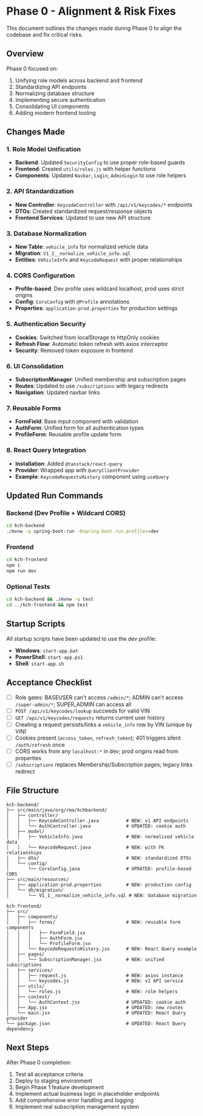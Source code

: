 # Phase 0 - Alignment & Risk Fixes

This document outlines the changes made during Phase 0 to align the codebase and fix critical risks.

## Overview

Phase 0 focused on:

1. Unifying role models across backend and frontend
2. Standardizing API endpoints
3. Normalizing database structure
4. Implementing secure authentication
5. Consolidating UI components
6. Adding modern frontend tooling

## Changes Made

### 1. Role Model Unification

- **Backend**: Updated `SecurityConfig` to use proper role-based guards
- **Frontend**: Created `utils/roles.js` with helper functions
- **Components**: Updated `Navbar`, `Login`, `AdminLogin` to use role helpers

### 2. API Standardization

- **New Controller**: `KeycodeController` with `/api/v1/keycodes/*` endpoints
- **DTOs**: Created standardized request/response objects
- **Frontend Services**: Updated to use new API structure

### 3. Database Normalization

- **New Table**: `vehicle_info` for normalized vehicle data
- **Migration**: `V1_1__normalize_vehicle_info.sql`
- **Entities**: `VehicleInfo` and `KeycodeRequest` with proper relationships

### 4. CORS Configuration

- **Profile-based**: Dev profile uses wildcard localhost, prod uses strict origins
- **Config**: `CorsConfig` with `@Profile` annotations
- **Properties**: `application-prod.properties` for production settings

### 5. Authentication Security

- **Cookies**: Switched from localStorage to httpOnly cookies
- **Refresh Flow**: Automatic token refresh with axios interceptor
- **Security**: Removed token exposure in frontend

### 6. UI Consolidation

- **SubscriptionManager**: Unified membership and subscription pages
- **Routes**: Updated to use `/subscriptions` with legacy redirects
- **Navigation**: Updated navbar links

### 7. Reusable Forms

- **FormField**: Base input component with validation
- **AuthForm**: Unified form for all authentication types
- **ProfileForm**: Reusable profile update form

### 8. React Query Integration

- **Installation**: Added `@tanstack/react-query`
- **Provider**: Wrapped app with `QueryClientProvider`
- **Example**: `KeycodeRequestsHistory` component using `useQuery`

## Updated Run Commands

### Backend (Dev Profile + Wildcard CORS)

```bash
cd kch-backend
./mvnw -q spring-boot:run -Dspring-boot.run.profiles=dev
```

### Frontend

```bash
cd kch-frontend
npm i
npm run dev
```

### Optional Tests

```bash
cd kch-backend && ./mvnw -q test
cd ../kch-frontend && npm test
```

## Startup Scripts

All startup scripts have been updated to use the dev profile:

- **Windows**: `start-app.bat`
- **PowerShell**: `start-app.ps1`
- **Shell**: `start-app.sh`

## Acceptance Checklist

- [ ] Role gates: BASEUSER can't access `/admin/*`; ADMIN can't access `/super-admin/*`; SUPER_ADMIN can access all
- [ ] `POST /api/v1/keycodes/lookup` succeeds for valid VIN
- [ ] `GET /api/v1/keycodes/requests` returns current user history
- [ ] Creating a request persists/links a `vehicle_info` row by VIN (unique by VIN)
- [ ] Cookies present (`access_token`, `refresh_token`); 401 triggers silent `/auth/refresh` once
- [ ] CORS works from any `localhost:*` in dev; prod origins read from properties
- [ ] `/subscriptions` replaces Membership/Subscription pages; legacy links redirect

## File Structure

```
kch-backend/
├── src/main/java/org/rma/kchbackend/
│   ├── controller/
│   │   ├── KeycodeController.java          # NEW: v1 API endpoints
│   │   └── AuthController.java             # UPDATED: cookie auth
│   ├── model/
│   │   ├── VehicleInfo.java                # NEW: normalized vehicle data
│   │   └── KeycodeRequest.java             # NEW: with FK relationships
│   ├── dto/                                # NEW: standardized DTOs
│   └── config/
│       └── CorsConfig.java                 # UPDATED: profile-based CORS
├── src/main/resources/
│   ├── application-prod.properties         # NEW: production config
│   └── db/migration/
│       └── V1_1__normalize_vehicle_info.sql # NEW: database migration

kch-frontend/
├── src/
│   ├── components/
│   │   ├── forms/                          # NEW: reusable form components
│   │   │   ├── FormField.jsx
│   │   │   ├── AuthForm.jsx
│   │   │   └── ProfileForm.jsx
│   │   └── KeycodeRequestsHistory.jsx      # NEW: React Query example
│   ├── pages/
│   │   └── SubscriptionManager.jsx         # NEW: unified subscriptions
│   ├── services/
│   │   ├── request.js                      # NEW: axios instance
│   │   └── keycodes.js                     # NEW: v1 API service
│   ├── utils/
│   │   └── roles.js                        # NEW: role helpers
│   ├── context/
│   │   └── AuthContext.jsx                 # UPDATED: cookie auth
│   ├── App.jsx                             # UPDATED: new routes
│   └── main.jsx                            # UPDATED: React Query provider
└── package.json                            # UPDATED: React Query dependency
```

## Next Steps

After Phase 0 completion:

1. Test all acceptance criteria
2. Deploy to staging environment
3. Begin Phase 1 feature development
4. Implement actual business logic in placeholder endpoints
5. Add comprehensive error handling and logging
6. Implement real subscription management system
